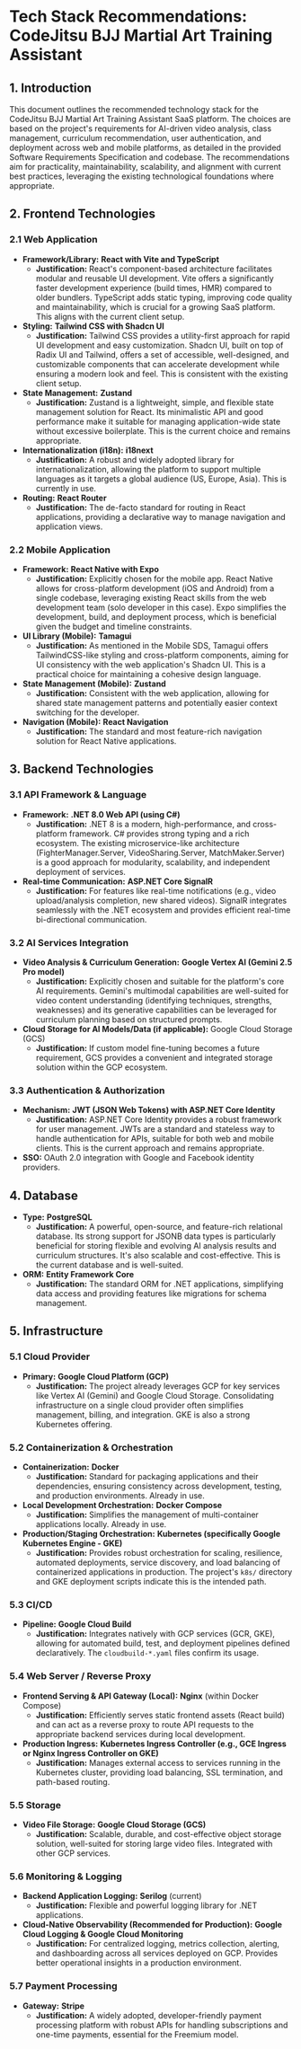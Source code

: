 # Tech Stack Recommendations: CodeJitsu BJJ Martial Art Training Assistant

## 1. Introduction

This document outlines the recommended technology stack for the CodeJitsu BJJ Martial Art Training Assistant SaaS platform. The choices are based on the project's requirements for AI-driven video analysis, class management, curriculum recommendation, user authentication, and deployment across web and mobile platforms, as detailed in the provided Software Requirements Specification and codebase. The recommendations aim for practicality, maintainability, scalability, and alignment with current best practices, leveraging the existing technological foundations where appropriate.

## 2. Frontend Technologies

### 2.1 Web Application
-   **Framework/Library:** **React with Vite and TypeScript**
    -   **Justification:** React's component-based architecture facilitates modular and reusable UI development. Vite offers a significantly faster development experience (build times, HMR) compared to older bundlers. TypeScript adds static typing, improving code quality and maintainability, which is crucial for a growing SaaS platform. This aligns with the current client setup.
-   **Styling:** **Tailwind CSS with Shadcn UI**
    -   **Justification:** Tailwind CSS provides a utility-first approach for rapid UI development and easy customization. Shadcn UI, built on top of Radix UI and Tailwind, offers a set of accessible, well-designed, and customizable components that can accelerate development while ensuring a modern look and feel. This is consistent with the existing client setup.
-   **State Management:** **Zustand**
    -   **Justification:** Zustand is a lightweight, simple, and flexible state management solution for React. Its minimalistic API and good performance make it suitable for managing application-wide state without excessive boilerplate. This is the current choice and remains appropriate.
-   **Internationalization (i18n):** **i18next**
    -   **Justification:** A robust and widely adopted library for internationalization, allowing the platform to support multiple languages as it targets a global audience (US, Europe, Asia). This is currently in use.
-   **Routing:** **React Router**
    -   **Justification:** The de-facto standard for routing in React applications, providing a declarative way to manage navigation and application views.

### 2.2 Mobile Application
-   **Framework:** **React Native with Expo**
    -   **Justification:** Explicitly chosen for the mobile app. React Native allows for cross-platform development (iOS and Android) from a single codebase, leveraging existing React skills from the web development team (solo developer in this case). Expo simplifies the development, build, and deployment process, which is beneficial given the budget and timeline constraints.
-   **UI Library (Mobile):** **Tamagui**
    -   **Justification:** As mentioned in the Mobile SDS, Tamagui offers TailwindCSS-like styling and cross-platform components, aiming for UI consistency with the web application's Shadcn UI. This is a practical choice for maintaining a cohesive design language.
-   **State Management (Mobile):** **Zustand**
    -   **Justification:** Consistent with the web application, allowing for shared state management patterns and potentially easier context switching for the developer.
-   **Navigation (Mobile):** **React Navigation**
    -   **Justification:** The standard and most feature-rich navigation solution for React Native applications.

## 3. Backend Technologies

### 3.1 API Framework & Language
-   **Framework:** **.NET 8.0 Web API (using C#)**
    -   **Justification:** .NET 8 is a modern, high-performance, and cross-platform framework. C# provides strong typing and a rich ecosystem. The existing microservice-like architecture (FighterManager.Server, VideoSharing.Server, MatchMaker.Server) is a good approach for modularity, scalability, and independent deployment of services.
-   **Real-time Communication:** **ASP.NET Core SignalR**
    -   **Justification:** For features like real-time notifications (e.g., video upload/analysis completion, new shared videos). SignalR integrates seamlessly with the .NET ecosystem and provides efficient real-time bi-directional communication.

### 3.2 AI Services Integration
-   **Video Analysis & Curriculum Generation:** **Google Vertex AI (Gemini 2.5 Pro model)**
    -   **Justification:** Explicitly chosen and suitable for the platform's core AI requirements. Gemini's multimodal capabilities are well-suited for video content understanding (identifying techniques, strengths, weaknesses) and its generative capabilities can be leveraged for curriculum planning based on structured prompts.
-   **Cloud Storage for AI Models/Data (if applicable):** Google Cloud Storage (GCS)
    -   **Justification:** If custom model fine-tuning becomes a future requirement, GCS provides a convenient and integrated storage solution within the GCP ecosystem.

### 3.3 Authentication & Authorization
-   **Mechanism:** **JWT (JSON Web Tokens) with ASP.NET Core Identity**
    -   **Justification:** ASP.NET Core Identity provides a robust framework for user management. JWTs are a standard and stateless way to handle authentication for APIs, suitable for both web and mobile clients. This is the current approach and remains appropriate.
-   **SSO:** OAuth 2.0 integration with Google and Facebook identity providers.

## 4. Database

-   **Type:** **PostgreSQL**
    -   **Justification:** A powerful, open-source, and feature-rich relational database. Its strong support for JSONB data types is particularly beneficial for storing flexible and evolving AI analysis results and curriculum structures. It's also scalable and cost-effective. This is the current database and is well-suited.
-   **ORM:** **Entity Framework Core**
    -   **Justification:** The standard ORM for .NET applications, simplifying data access and providing features like migrations for schema management.

## 5. Infrastructure

### 5.1 Cloud Provider
-   **Primary:** **Google Cloud Platform (GCP)**
    -   **Justification:** The project already leverages GCP for key services like Vertex AI (Gemini) and Google Cloud Storage. Consolidating infrastructure on a single cloud provider often simplifies management, billing, and integration. GKE is also a strong Kubernetes offering.

### 5.2 Containerization & Orchestration
-   **Containerization:** **Docker**
    -   **Justification:** Standard for packaging applications and their dependencies, ensuring consistency across development, testing, and production environments. Already in use.
-   **Local Development Orchestration:** **Docker Compose**
    -   **Justification:** Simplifies the management of multi-container applications locally. Already in use.
-   **Production/Staging Orchestration:** **Kubernetes (specifically Google Kubernetes Engine - GKE)**
    -   **Justification:** Provides robust orchestration for scaling, resilience, automated deployments, service discovery, and load balancing of containerized applications in production. The project's `k8s/` directory and GKE deployment scripts indicate this is the intended path.

### 5.3 CI/CD
-   **Pipeline:** **Google Cloud Build**
    -   **Justification:** Integrates natively with GCP services (GCR, GKE), allowing for automated build, test, and deployment pipelines defined declaratively. The `cloudbuild-*.yaml` files confirm its usage.

### 5.4 Web Server / Reverse Proxy
-   **Frontend Serving & API Gateway (Local):** **Nginx** (within Docker Compose)
    -   **Justification:** Efficiently serves static frontend assets (React build) and can act as a reverse proxy to route API requests to the appropriate backend services during local development.
-   **Production Ingress:** **Kubernetes Ingress Controller (e.g., GCE Ingress or Nginx Ingress Controller on GKE)**
    -   **Justification:** Manages external access to services running in the Kubernetes cluster, providing load balancing, SSL termination, and path-based routing.

### 5.5 Storage
-   **Video File Storage:** **Google Cloud Storage (GCS)**
    -   **Justification:** Scalable, durable, and cost-effective object storage solution, well-suited for storing large video files. Integrated with other GCP services.

### 5.6 Monitoring & Logging
-   **Backend Application Logging:** **Serilog** (current)
    -   **Justification:** Flexible and powerful logging library for .NET applications.
-   **Cloud-Native Observability (Recommended for Production):** **Google Cloud Logging & Google Cloud Monitoring**
    -   **Justification:** For centralized logging, metrics collection, alerting, and dashboarding across all services deployed on GCP. Provides better operational insights in a production environment.

### 5.7 Payment Processing
-   **Gateway:** **Stripe**
    -   **Justification:** A widely adopted, developer-friendly payment processing platform with robust APIs for handling subscriptions and one-time payments, essential for the Freemium model.